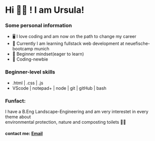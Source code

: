 # Hi 👋🏽 ! I am Ursula!

### Some personal information
- 🖥 I love coding and am now on the path to change my career
- 🚀 Currently I am learning fullstack web development at neuefische-bootcamp munich
- 🐙 Beginner mindset(eager to learn)
- 💾 Coding-newbie 

### Beginner-level skills
- .html | .css | .js 
- VScode | notepad+ | node | git | gitHub | bash 

### Funfact:
I have a B.Eng Landscape-Engineering and am very interestet in every theme about    
environmental protection, nature and composting toilets 🌳🧻

#### contact me: [Email](montagu666@gmail.com) 

